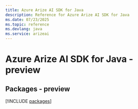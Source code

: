 ```yaml
---
title: Azure Arize AI SDK for Java
description: Reference for Azure Arize AI SDK for Java
ms.date: 07/23/2025
ms.topic: reference
ms.devlang: java
ms.service: arizeai
---
```

# Azure Arize AI SDK for Java - preview
## Packages - preview
[!INCLUDE [packages](arize-ai-index.md)]